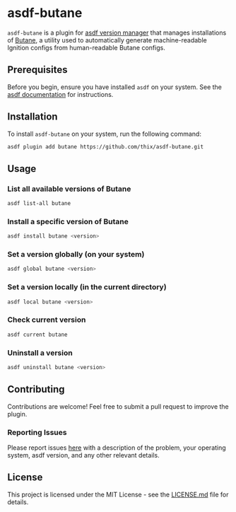 # asdf-butane

`asdf-butane` is a plugin for [asdf version manager](https://asdf-vm.com) that manages installations of [Butane](https://github.com/coreos/butane), a utility used to automatically generate machine-readable Ignition configs from human-readable Butane configs.

## Prerequisites

Before you begin, ensure you have installed `asdf` on your system. See the [asdf documentation](https://asdf-vm.com/guide/getting-started.html) for instructions.

## Installation

To install `asdf-butane` on your system, run the following command:

```bash
asdf plugin add butane https://github.com/thix/asdf-butane.git
```

## Usage

### List all available versions of Butane

```bash
asdf list-all butane
```

### Install a specific version of Butane

```bash
asdf install butane <version>
```

### Set a version globally (on your system)

```bash
asdf global butane <version>
```

### Set a version locally (in the current directory)

```bash
asdf local butane <version>
```

### Check current version

```bash
asdf current butane
```

### Uninstall a version

```bash
asdf uninstall butane <version>
```

## Contributing

Contributions are welcome! Feel free to submit a pull request to improve the plugin.

### Reporting Issues

Please report issues [here](https://github.com/thix/asdf-butane/issues) with a description of the problem, your operating system, asdf version, and any other relevant details.

## License

This project is licensed under the MIT License - see the [LICENSE.md](LICENSE.md) file for details.
